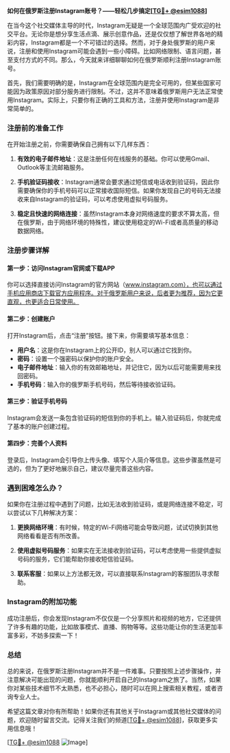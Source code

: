**如何在俄罗斯注册Instagram账号？——轻松几步搞定[[TG💪+ @esim1088](https://t.me/s/esim1088)]**

在当今这个社交媒体主导的时代，Instagram无疑是一个全球范围内广受欢迎的社交平台。无论你是想分享生活点滴、展示创意作品，还是仅仅想了解世界各地的精彩内容，Instagram都是一个不可错过的选择。然而，对于身处俄罗斯的用户来说，注册和使用Instagram可能会遇到一些小障碍。比如网络限制、语言问题，甚至支付方式的不同。那么，今天就来详细聊聊如何在俄罗斯顺利注册Instagram账号。

首先，我们需要明确的是，Instagram在全球范围内是完全可用的，但某些国家可能因为政策原因对部分服务进行限制。不过，这并不意味着俄罗斯用户无法正常使用Instagram。实际上，只要你有正确的工具和方法，注册并使用Instagram是非常简单的。

### 注册前的准备工作

在开始注册之前，你需要确保自己拥有以下几样东西：

1. **有效的电子邮件地址**：这是注册任何在线服务的基础。你可以使用Gmail、Outlook等主流邮箱服务。
   
2. **手机验证码接收**：Instagram通常会要求通过短信或电话收到验证码，因此你需要确保你的手机号码可以正常接收国际短信。如果你发现自己的号码无法接收来自Instagram的验证码，可以考虑使用虚拟号码服务。

3. **稳定且快速的网络连接**：虽然Instagram本身对网络速度的要求不算太高，但在俄罗斯，由于网络环境的特殊性，建议使用稳定的Wi-Fi或者高质量的移动数据网络。

### 注册步骤详解

#### 第一步：访问Instagram官网或下载APP

你可以选择直接访问Instagram的官方网站（www.instagram.com），也可以通过手机应用商店下载官方应用程序。对于俄罗斯用户来说，后者更为推荐，因为它更直观，也更适合日常使用。

#### 第二步：创建账户

打开Instagram后，点击“注册”按钮。接下来，你需要填写基本信息：

- **用户名**：这是你在Instagram上的公开ID，别人可以通过它找到你。
- **密码**：设置一个强密码以保护你的账户安全。
- **电子邮件地址**：输入你的有效邮箱地址，并记住它，因为以后可能需要用来找回密码。
- **手机号码**：输入你的俄罗斯手机号码，然后等待接收验证码。

#### 第三步：验证手机号码

Instagram会发送一条包含验证码的短信到你的手机上。输入验证码后，你就完成了基本的账户创建过程。

#### 第四步：完善个人资料

登录后，Instagram会引导你上传头像、填写个人简介等信息。这些步骤虽然是可选的，但为了更好地展示自己，建议尽量完善这些内容。

### 遇到困难怎么办？

如果你在注册过程中遇到了问题，比如无法收到验证码，或是网络连接不稳定，可以尝试以下几种解决方案：

1. **更换网络环境**：有时候，特定的Wi-Fi网络可能会导致问题，试试切换到其他网络看看是否有所改善。

2. **使用虚拟号码服务**：如果实在无法接收到验证码，可以考虑使用一些提供虚拟号码的服务，它们能帮助你接收短信验证码。

3. **联系客服**：如果以上方法都无效，可以直接联系Instagram的客服团队寻求帮助。

### Instagram的附加功能

成功注册后，你会发现Instagram不仅仅是一个分享照片和视频的地方，它还提供了许多有趣的功能，比如故事模式、直播、购物等等。这些功能让你的生活更加丰富多彩，不妨多探索一下！

### 总结

总的来说，在俄罗斯注册Instagram并不是一件难事。只要按照上述步骤操作，并注意解决可能出现的问题，你就能顺利开启自己的Instagram之旅了。当然，如果你对某些技术细节不太熟悉，也不必担心，随时可以在网上搜索相关教程，或者咨询专业人士。

希望这篇文章对你有所帮助！如果你还有其他关于Instagram或其他社交媒体的问题，欢迎随时留言交流。记得关注我们的频道[[TG💪+ @esim1088](https://t.me/s/esim1088)]，获取更多实用信息哦！

[[TG💪+ @esim1088](https://t.me/s/esim1088) ![Image](https://i.postimg.cc/4NQfJmqS/Snipaste-2025-05-13-00-14-12.png)]